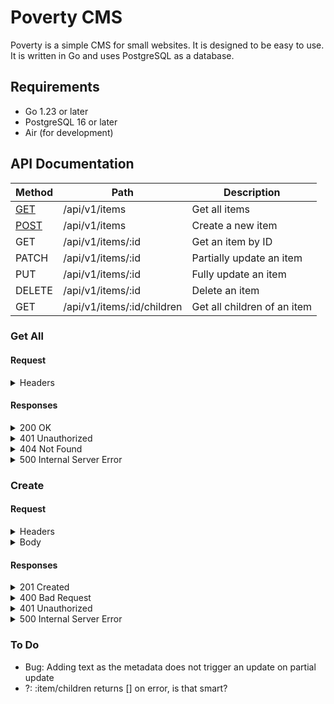 # Poverty CMS

Poverty is a simple CMS for small websites. It is designed to be easy to use. It is written in Go and uses PostgreSQL as a database.

## Requirements

- Go 1.23 or later
- PostgreSQL 16 or later
- Air (for development)

## API Documentation

| Method          | Path                       | Description                 |
| --------------- | -------------------------- | --------------------------- |
| [GET](#get-all) | /api/v1/items              | Get all items               |
| [POST](#create) | /api/v1/items              | Create a new item           |
| GET             | /api/v1/items/:id          | Get an item by ID           |
| PATCH           | /api/v1/items/:id          | Partially update an item    |
| PUT             | /api/v1/items/:id          | Fully update an item        |
| DELETE          | /api/v1/items/:id          | Delete an item              |
| GET             | /api/v1/items/:id/children | Get all children of an item |

### Get All

#### Request

<details>
  <summary>Headers</summary>

| Key             | Value              |
| --------------- | ------------------ |
| `Content-Type`  | `application/json` |
| `Authorization` | `Bearer {token}`   |

</details>

#### Responses

<details>
  <summary>200 OK</summary>

```ts
Array<{
  id: string;
  title: string;
  metadata: unknown;
  content: unknown;
  parent_id: string;
  created_at: string;
  updated_at: string;
}>;
```

</details>

<details>
  <summary>401 Unauthorized</summary>

```ts
{
  error: string;
}
```

</details>

<details>
    <summary>404 Not Found</summary>
    
```ts
{
  error: string;
}
```

</details>

<details>
  <summary>500 Internal Server Error</summary>

```ts
{
  error: string;
}
```

</details>

### Create

#### Request

<details>
  <summary>Headers</summary>

| Key             | Value              |
| --------------- | ------------------ |
| `Content-Type`  | `application/json` |
| `Authorization` | `Bearer {token}`   |

</details>

<details>
  <summary>Body</summary>

```ts
{
  title: string;
  content: unknown;
  metadata?: unknown;
  parent_id?: string;
}
```

</details>

#### Responses

<details>
  <summary>201 Created</summary>

```ts
{
  id: string;
  title: string;
  metadata: unknown;
  content: unknown;
  parent_id: string;
  created_at: string;
  updated_at: string;
}
```

</details>

<details>
  <summary>400 Bad Request</summary>

```ts
{
  error: string;
}
```

</details>

<details>
  <summary>401 Unauthorized</summary>

```ts
{
  error: string;
}
```

</details>

<details>
  <summary>500 Internal Server Error</summary>

```ts
{
  error: string;
}
```

</details>

### To Do

- Bug: Adding text as the metadata does not trigger an update on partial update
- ?: :item/children returns [] on error, is that smart?
